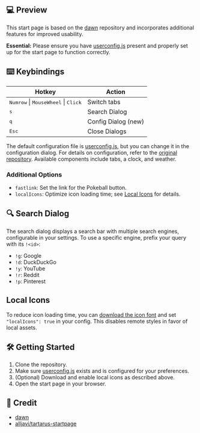 ## 💻 Preview

This start page is based on the [dawn](https://github.com/b-coimbra/dawn) repository and incorporates additional features for improved usability.

**Essential:** Please ensure you have [userconfig.js](userconfig.js) present and properly set up for the start page to function correctly.

## ⌨️ Keybindings

| Hotkey                                                                 | Action                    |
| ---------------------------------------------------------------------- | ------------------------- |
| <kbd>Numrow</kbd> \| <kbd>MouseWheel</kbd> \| <kbd>Click</kbd>        | Switch tabs               |
| <kbd>s</kbd>                                                          | Search Dialog             |
| <kbd>q</kbd>                                                          | Config Dialog (new)       |
| <kbd>Esc</kbd>                                                        | Close Dialogs             |

The default configuration file is [userconfig.js](userconfig.js), but you can change it in the configuration dialog. For details on configuration, refer to the [original repository](https://github.com/b-coimbra/dawn). Available components include tabs, a clock, and weather.

### Additional Options

- `fastlink`: Set the link for the Pokeball button.
- `localIcons`: Optimize icon loading time; see [Local Icons](#local-icons) for details.

## 🔍 Search Dialog

The search dialog displays a search bar with multiple search engines, configurable in your settings. To use a specific engine, prefix your query with its `!<id>`:

- `!g`: Google
- `!d`: DuckDuckGo
- `!y`: YouTube
- `!r`: Reddit
- `!p`: Pinterest

## Local Icons

To reduce icon loading time, you can [download the icon font](https://github.com/AllJavi/tartarus-startpage/tree/master/src/fonts) and set `"localIcons": true` in your config. This disables remote styles in favor of local assets.

## 🛠️ Getting Started

1. Clone the repository.
2. Make sure [userconfig.js](userconfig.js) exists and is configured for your preferences.
3. (Optional) Download and enable local icons as described above.
4. Open the start page in your browser.

## 🙏 Credit

- [dawn](https://github.com/b-coimbra/dawn)
- [alljavi/tartarus-startpage](https://github.com/AllJavi/tartarus-startpage)

